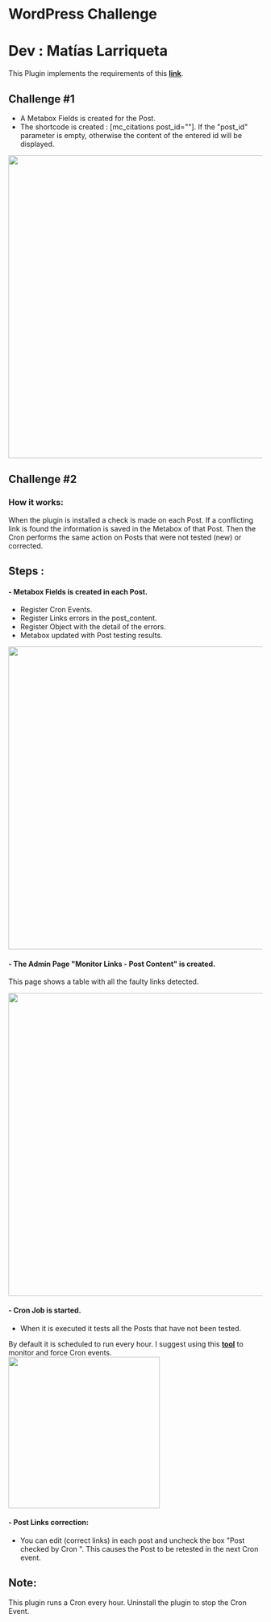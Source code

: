 # WordPress Challenge 
# Dev : Matías Larriqueta



This Plugin implements the requirements of this **[link](https://mcontigo.notion.site/Instrucciones-prueba-WordPress-0ab955afeefa428c9b25b74c221f2f46)**.


## Challenge #1
- A Metabox Fields is created for the Post.
- The shortcode is created : [mc_citations post_id=""].
If the "post_id" parameter is empty, otherwise the content of the entered id will be displayed.

<img src="https://staketo.wpengine.com/wp-content/uploads/2022/09/FireShot-Capture-011.png"  width="600"/>





## Challenge #2

### How it works:
When the plugin is installed a check is made on each Post. If a conflicting link is found the information is saved in the Metabox of that Post.
Then the Cron performs the same action on Posts that were not tested (new) or corrected.

## Steps :

#### - Metabox Fields is created in each Post.

- Register Cron Events.
- Register Links errors in the post_content.
- Register Object with the detail of the errors.
- Metabox updated with Post testing results. 
 <img src="https://staketo.wpengine.com/wp-content/uploads/2022/09/FireShot-Capture-009.png"  width="600"/>

#### - The Admin Page "Monitor Links - Post Content" is created. 
This page shows a table with all the faulty links detected.
 
<img src="https://staketo.wpengine.com/wp-content/uploads/2022/09/FireShot-Capture-011-Monitor-Links-Post-Content.png"  width="600"/>


#### - Cron Job is started. 
- When it is executed it tests all the Posts that have not been tested.

By default it is scheduled to run every hour.
I suggest using this  **[tool](https://es.wordpress.org/plugins/wp-crontrol/)** to monitor and force Cron events.
<img src="https://staketo.wpengine.com/wp-content/uploads/2022/09/cron.png"  width="300"/>

#### - Post Links correction:
- You can edit (correct links) in each post and uncheck the box "Post checked by Cron ". This causes the Post to be retested in the next Cron event.

## Note:
This plugin runs a Cron every hour.
Uninstall the plugin to stop the Cron Event.


